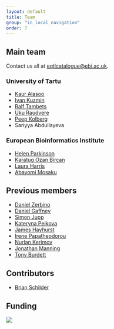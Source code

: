 ```yaml
---
layout: default
title: Team
group: "in_local_navigation"
order: 7
---
```


Main team
---------

Contact us all at [eqtlcatalogue@ebi.ac.uk](mailto:eqtlcatalogue@ebi.ac.uk).

### University of Tartu
- [Kaur Alasoo](https://kauralasoo.github.io/)
- [Ivan Kuzmin](https://www.etis.ee/CV/inkuzmin/est?lang=ENG&tabId=CV_ENG)
- [Ralf Tambets](https://www.etis.ee/Portal/Persons/Display/6a75ed3d-4c50-4d8f-9198-6f4a211ff228?tabId=CV_ENG)
- [Uku Raudvere](https://www.etis.ee:2443/CV/Uku_Raudvere/eng/)
- [Peep Kolberg](https://orcid.org/0000-0001-8898-8153)
- Sariyya Abdullayeva


### European Bioinformatics Institute
- [Helen Parkinson](https://www.ebi.ac.uk/about/people/helen-parkinson)
- [Karatug Ozan Bircan](https://www.ebi.ac.uk/people/person/karatug-ozan-bircan/)
- [Laura Harris](https://www.ebi.ac.uk/people/person/laura-harris/)
- [Abayomi Mosaku](https://www.ebi.ac.uk/people/person/abayomi-mosaku/)

Previous members
---------
- [Daniel Zerbino](https://www.linkedin.com/in/daniel-zerbino-6313642/)
- [Daniel Gaffney](https://www.sanger.ac.uk/science/groups/gaffney-group)
- [Simon Jupp](https://uk.linkedin.com/in/simon-jupp-8bbaaa7)
- [Kateryna Peikova](https://www.linkedin.com/in/peikovakateryna)
- [James Hayhurst](https://www.ebi.ac.uk/about/people/james-hayhurst)
- [Irene Papatheodorou](https://www.ebi.ac.uk/about/people/irene-papatheodorou)
- [Nurlan Kerimov](https://github.com/kerimoff)
- [Jonathan Manning](https://www.ebi.ac.uk/about/people/jonathan-manning)
- [Tony Burdett](https://www.ebi.ac.uk/about/people/tony-burdett)


Contributors
------------

- [Brian Schilder](https://github.com/bschilder)

Funding 
-------

<a href="https://www.opentargets.org/" style="border-bottom-style:none !important">
<img src="{{ site.baseurl }}/static/OT_logo.png">
</a>
